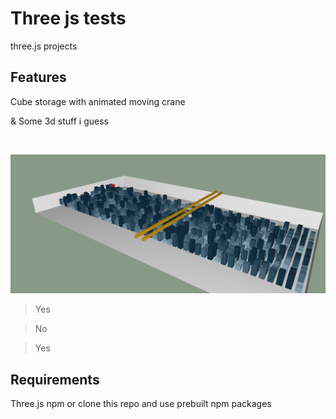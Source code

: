 # Three js tests 

three.js projects

## Features
Cube storage with animated moving crane

& Some 3d stuff i guess


![]()


![](images/storage.png)

> Yes

> No 

> Yes

## Requirements

Three.js npm or clone this repo and use prebuilt npm packages


